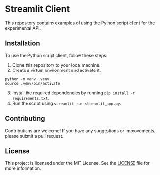 # Streamlit Client

This repository contains examples of using the Python script client for the experimental API.

## Installation

To use the Python script client, follow these steps:

1. Clone this repository to your local machine.
2. Create a virtual environment and activate it.
```shell
python -m venv .venv
source .venv/bin/activate
```
3. Install the required dependencies by running `pip install -r requirements.txt`.
4. Run the script using `streamlit run streamlit_app.py`.

## Contributing

Contributions are welcome! If you have any suggestions or improvements, please submit a pull request.

## License

This project is licensed under the MIT License. See the [LICENSE](LICENSE) file for more information.